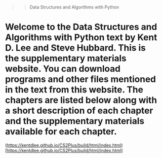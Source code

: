 >> Data Structures and Algorithms with Python

# Welcome to the Data Structures and Algorithms with Python text by Kent D. Lee and Steve Hubbard. This is the supplementary materials website. You can download programs and other files mentioned in the text from this website. The chapters are listed below along with a short description of each chapter and the supplementary materials available for each chapter.

(https://kentdlee.github.io/CS2Plus/build/html/index.html)[https://kentdlee.github.io/CS2Plus/build/html/index.html]